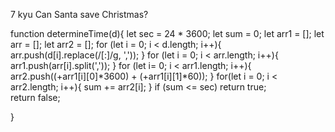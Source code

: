 7 kyu
Can Santa save Christmas?

 function determineTime(d){
  let sec = 24 * 3600;
  let sum = 0;
  let arr1 = [];
  let arr = [];
  let arr2 = [];
  for (let i = 0; i < d.length; i++){
   arr.push(d[i].replace(/[:]/g, ',')); 
  }
  for (let i = 0; i < arr.length; i++){
    arr1.push(arr[i].split(','));
  }
  for (let i= 0; i < arr1.length; i++){
   arr2.push((+arr1[i][0]*3600) + (+arr1[i][1]*60));
  }
  for(let i = 0; i < arr2.length; i++){
    sum += arr2[i];
  }
   if (sum <= sec) return true;  
  return false;
  
} 
